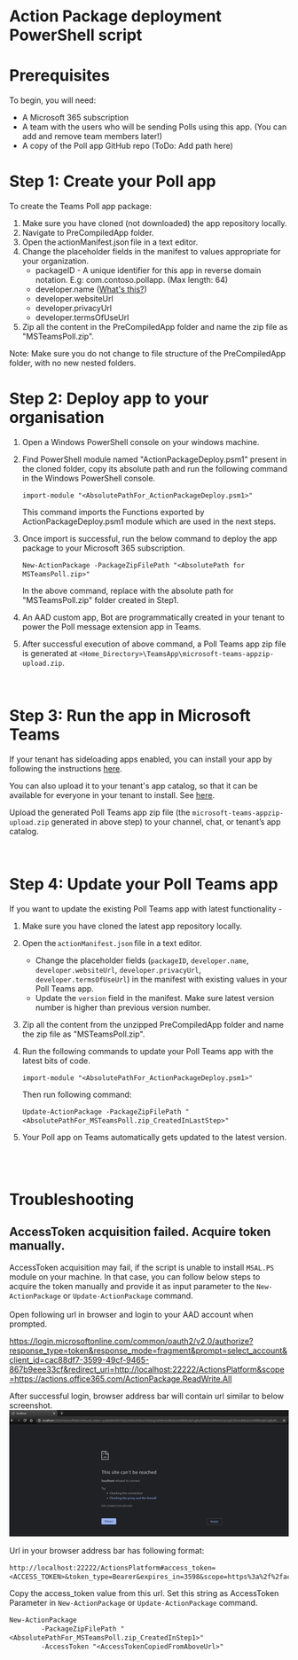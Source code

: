 # Action Package deployment PowerShell script

# Prerequisites

To begin, you will need:
* A Microsoft 365 subscription
* A team with the users who will be sending Polls using this app. (You can add and remove team members later!)
* A copy of the Poll app GitHub repo (ToDo: Add path here)


# Step 1: Create your Poll app

To create the Teams Poll app package:
1. Make sure you have cloned (not downloaded) the app repository locally.
1. Navigate to PreCompiledApp folder.
1. Open the actionManifest.json file in a text editor.
1. Change the placeholder fields in the manifest to values appropriate for your organization.
    * packageID - A unique identifier for this app in reverse domain notation. E.g: com.contoso.pollapp. (Max length: 64)
    * developer.[]()name ([What's this?](https://docs.microsoft.com/en-us/microsoftteams/platform/resources/schema/manifest-schema#developer))
    * developer.websiteUrl
    * developer.privacyUrl
    * developer.termsOfUseUrl
1. Zip all the content in the PreCompiledApp folder and name the zip file as "MSTeamsPoll.zip".


Note: Make sure you do not change to file structure of the PreCompiledApp folder, with no new nested folders.
<br/>

# Step 2: Deploy app to your organisation

1. Open a Windows PowerShell console on your windows machine.
1. Find PowerShell module named "ActionPackageDeploy.psm1" present in the cloned folder, copy its absolute path and run the following command in the Windows PowerShell console.

    ```
    import-module "<AbsolutePathFor_ActionPackageDeploy.psm1>"
    ```

    This command imports the Functions exported by ActionPackageDeploy.psm1 module which are used in the next steps.

1. Once import is successful, run the below command to deploy the app package to your Microsoft 365 subscription.

    ```
    New-ActionPackage -PackageZipFilePath "<AbsolutePath for MSTeamsPoll.zip>"
    ```

    In the above command, replace <AbsolutePath for MSTeamsPoll.zip> with the absolute path for "MSTeamsPoll.zip" folder created in Step1.


1. An AAD custom app, Bot are programmatically created in your tenant to power the Poll message extension app in Teams.
1. After successful execution of above command, a Poll Teams app zip file is generated at `<Home_Directory>\TeamsApp\microsoft-teams-appzip-upload.zip`.

<br/>

# Step 3: Run the app in Microsoft Teams

If your tenant has sideloading apps enabled, you can install your app by following the instructions [here](https://docs.microsoft.com/en-us/microsoftteams/platform/concepts/apps/apps-upload#load-your-package-into-teams).

You can also upload it to your tenant's app catalog, so that it can be available for everyone in your tenant to install. See [here](https://docs.microsoft.com/en-us/microsoftteams/tenant-apps-catalog-teams).

Upload the generated Poll Teams app zip file (the `microsoft-teams-appzip-upload.zip` generated in above step) to your channel, chat, or tenant’s app catalog.

<br/>

# Step 4: Update your Poll Teams app

If you want to update the existing Poll Teams app with latest functionality -
1. Make sure you have cloned the latest app repository locally.
1. Open the `actionManifest.json` file in a text editor.
    * Change the placeholder fields (`packageID`, `developer.name`, `developer.websiteUrl`, `developer.privacyUrl`, `developer.termsOfUseUrl`) in the manifest with existing values in your Poll Teams app.
    * Update the `version` field in the manifest. Make sure latest version number is higher than previous version number.
1. Zip all the content from the unzipped PreCompiledApp folder and name the zip file as "MSTeamsPoll.zip".
1. Run the following commands to update your Poll Teams app with the latest bits of code.

    ```
    import-module "<AbsolutePathFor_ActionPackageDeploy.psm1>"
    ```
    Then run following command: <br/>
    ```
    Update-ActionPackage -PackageZipFilePath "<AbsolutePathFor_MSTeamsPoll.zip_CreatedInLastStep>"
    ```
1. Your Poll app on Teams automatically gets updated to the latest version.

<br/><br/>

# Troubleshooting

## AccessToken acquisition failed. Acquire token manually.
AccessToken acquisition may fail, if the script is unable to install `MSAL.PS` module on your machine. In that case, you can follow below steps to acquire the token manually and provide it as input parameter to the ```New-ActionPackage``` or ```Update-ActionPackage``` command.<br/><br/>
Open following url in browser and login to your AAD account when prompted.<br/>

https://login.microsoftonline.com/common/oauth2/v2.0/authorize?response_type=token&response_mode=fragment&prompt=select_account&client_id=cac88df7-3599-49cf-9465-867b9eee33cf&redirect_uri=http://localhost:22222/ActionsPlatform&scope=https://actions.office365.com/ActionPackage.ReadWrite.All <br/>

After successful login, browser address bar will contain url similar to below screenshot.![](DocResources/TokenAcquisition.png)

Url in your browser address bar has following format:
```
http://localhost:22222/ActionsPlatform#access_token=<ACCESS_TOKEN>&token_type=Bearer&expires_in=3598&scope=https%3a%2f%2factions.office365.com%2fActionPackage.ReadWrite.All&session_state=...
```

Copy the access_token value from this url. Set this string as AccessToken Parameter in
```New-ActionPackage``` or ```Update-ActionPackage``` command.

```
New-ActionPackage
        -PackageZipFilePath "<AbsolutePathFor_MSTeamsPoll.zip_CreatedInStep1>"
        -AccessToken "<AccessTokenCopiedFromAboveUrl>"
```